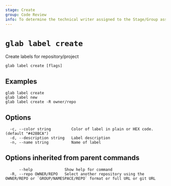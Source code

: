 ```yaml
---
stage: Create
group: Code Review
info: To determine the technical writer assigned to the Stage/Group associated with this page, see https://about.gitlab.com/handbook/product/ux/technical-writing/#assignments
---
```


<!--
This documentation is auto generated by a script.
Please do not edit this file directly. Run `make gen-docs` instead.
-->

# `glab label create`

Create labels for repository/project

```plaintext
glab label create [flags]
```

## Examples

```plaintext
glab label create
glab label new
glab label create -R owner/repo

```

## Options

```plaintext
  -c, --color string         Color of label in plain or HEX code. (default "#428BCA")
  -d, --description string   Label description
  -n, --name string          Name of label
```

## Options inherited from parent commands

```plaintext
      --help              Show help for command
  -R, --repo OWNER/REPO   Select another repository using the OWNER/REPO or `GROUP/NAMESPACE/REPO` format or full URL or git URL
```
